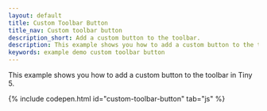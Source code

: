 ```yaml
---
layout: default
title: Custom Toolbar Button
title_nav: Custom toolbar button
description_short: Add a custom button to the toolbar.
description: This example shows you how to add a custom button to the toolbar.
keywords: example demo custom toolbar button
---
```


This example shows you how to add a custom button to the toolbar in Tiny 5.

{% include codepen.html id="custom-toolbar-button" tab="js" %}
